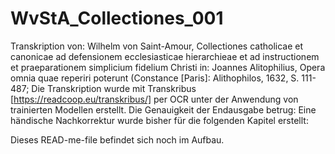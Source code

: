 # WvStA_Collectiones_001
Transkription von: Wilhelm von Saint-Amour, Collectiones catholicae et canonicae ad defensionem ecclesiasticae hierarchieae et ad instructionem et praeparationem simplicium fidelium Christi in: Joannes Alitophilius, Opera omnia quae reperiri poterunt (Constance [Paris]: Alithophilos, 1632, S. 111-487;
Die Transkription wurde mit Transkribus [https://readcoop.eu/transkribus/] per OCR unter der Anwendung von trainierten Modellen erstellt. 
Die Genauigkeit der Endausgabe betrug: 
Eine händische Nachkorrektur wurde bisher für die folgenden Kapitel erstellt: 

Dieses READ-me-file befindet sich noch im Aufbau. 
